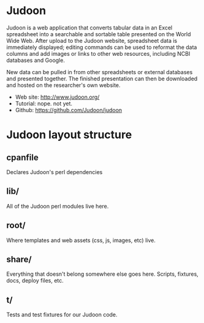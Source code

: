 # Judoon

Judoon is a web application that converts tabular data in an Excel
spreadsheet into a searchable and sortable table presented on the
World Wide Web. After upload to the Judoon website, spreadsheet data
is immediately displayed; editing commands can be used to reformat the
data columns and add images or links to other web resources, including
NCBI databases and Google.

New data can be pulled in from other spreadsheets or external
databases and presented together.  The finished presentation can then
be downloaded and hosted on the researcher's own website.

* Web site: http://www.judoon.org/
* Tutorial: nope. not yet.
* Github: https://github.com/Judoon/judoon


# Judoon layout structure

## cpanfile

Declares Judoon's perl dependencies

## lib/

All of the Judoon perl modules live here.

## root/

Where templates and web assets (css, js, images, etc) live.

## share/

Everything that doesn't belong somewhere else goes here.  Scripts,
fixtures, docs, deploy files, etc.

## t/

Tests and test fixtures for our Judoon code.
